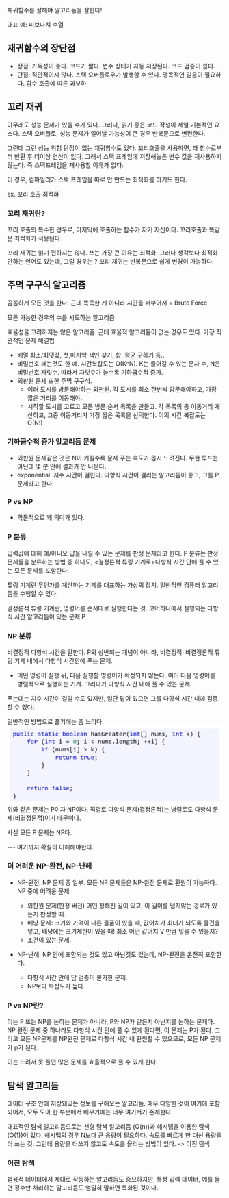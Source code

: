 재귀함수를 잘해야 알고리듬을 잘한다! 

대표 예: 피보나치 수열

## 재귀함수의 장단점
- 장점: 가독성이 좋다. 코드가 짧다. 변수 상태가 자동 저장된다. 코드 검증이 쉽다. 
- 단점: 직관적이지 않다. 스택 오버플로우가 발생할 수 있다. 맹목적인 믿음이 필요하다. 함수 호출에 따른 과부하

## 꼬리 재귀
아무래도 성능 문제가 있을 수가 있다. 
그러나, 읽기 좋은 코드 작성이 제일 기본적인 요소다.
스택 오버플로, 성능 문제가 일어날 가능성이 큰 경우 반복문으로 변환한다. 

그런데 그런 성능 위험 단점이 없는 재귀함수도 있다. 
꼬리호출을 사용하면, 타 함수로부터 반환 후 더이상 연산이 없다. 그래서 스택 프레임에 저장해놓은 변수 값을 재사용하지 않는다. 즉 스택프레임을 재사용할 이유가 없다. 

이 경우, 컴파일러가 스택 프레임을 따로 안 만드는 최적화를 하기도 한다. 

ex. 꼬리 호출 최적화

### 꼬리 재귀란? 
꼬리 호출의 특수한 경우로, 마지막에 호출하는 함수가 자기 자신이다. 꼬리호출과 똑같은 최적화가 적용된다.

꼬리 재귀는 읽기 편하지는 않다. 쓰는 가장 큰 이유는 최적화. 그러나 생각보다 최적화 안하는 언어도 있는데, 그럴 경우는 ? 
꼬리 재귀는 반복문으로 쉽게 변경이 가능하다. 


## 주먹 구구식 알고리즘
꼼꼼하게 모든 것을 한다. 근데 똑똑한 게 아니라 시간을 퍼부어서 = Brute Force

모든 가능한 경우의 수를 시도하는 알고리즘

효율성을 고려하지는 않은 알고리즘. 근데 효율적 알고리듬이 없는 경우도 있다.
가장 직관적인 문제 해결법

- 배열 최소/최댓값, 첫,마지막 색인 찾기, 합, 평균 구하기 등..
- 비밀번호 깨는것도 한 예. 시간복잡도는 O(K^N). K는 들어갈 수 있는 문자 수, N은 비밀번호 자릿수. 따라서 자릿수가 늘수록 기하급수적 증가. 
- 외판원 문제 또한 주먹 구구식. 
    - 여러 도시를 방문해야하는 외판원. 각 도시를 최소 한번씩 망문해야하고, 가장 짧은 거리를 이동해야. 
    - 시작할 도시를 고르고 모든 방문 순서 목록을 만들고. 각 목록의 총 이동거리 계산하고, 그중 이동거리가 가장 짧은 목록을 선택한다. 이의 시간 복잡도는 O(N!)

### 기하급수적 증가 알고리듬 문제
- 외판원 문제같은 것은 N이 커질수록 문제 푸는 속도가 몹시 느려진다. 무한 루프는 아닌데 몇 분 안에 결과가 안 나온다. 
- exponential. 지수 시간이 걸린다. 다항식 시간이 걸리는 알고리듬이 좋고, 그를 P문제라고 한다. 

### P vs NP
- 학문적으로 꽤 의미가 있다. 

### P 분류
입력값에 대해 예/아니오 답을 내릴 수 있는 문제를 판정 문제라고 한다. 
P 분류는 판정 문제들을 분류하는 방법 중 하나도, <결정론적 튜링 기계로>다항식 시간 안에 풀 수 있는 모든 문제를 포함한다. 

튜링 기계란 무언가를 계산하는 기계를 대표하는 가상의 장치. 일반적인 컴퓨터 알고리듬을 수행할 수 있다. 

결정론적 튜링 기계란, 명령어를 순서대로 실행한다는 것. 코어하나에서 실행되는 다항식 시간 알고리듬이 있는 문제 P

### NP 분류
비결정적 다항식 시간을 말한다. P와 상반되는 개념이 아니라, 비결정적! 
비결정론적 튜링 기계 내에서 다항식 시간안에 푸는 문제. 
- 어떤 명령어 실행 뒤, 다음 실행할 명령어가 확정되지 않는다. 여러 다음 명령어를 병렬적으로 실행하는 기계. 그러다가 다항식 시간 내에 풀 수 있는 문제.

푸는데는 지수 시간이 걸릴 수도 있지만, 일단 답이 있으면 그를 다항식 시간 내에 검증할 수 있다.

일반적인 방법으로 풀기에는 좀 느리다. 
![img.png](img.png)
위와 같은 문제는 P이자 NP이다. 직렬로 다항식 문제(결정론적)는 병렬로도 다항식 문제(비결정론적)이기 때문이다.

사실 모든 P 문제는 NP다.

--- 여기까지 확실히 이해해야한다.

### 더 어려운 NP-완전, NP-난해
- NP-완전: NP 문제 중 일부. 모든 NP 문제들은 NP-완전 문제로 환원이 가능하다. NP 중에 어려운 문제.
    - 외판원 문제(판정 버전) 어떤 정해진 길이 있고, 이 길이를 넘지않는 경로가 있는지 판정할 때.
    - 배낭 문제: 크기와 가격이 다른 물품이 있을 때, 값어치가 최대가 되도록 물건을 넣고, 배낭에는 크기제한이 있을 때! 최소 어떤 값어치 V 만큼 넣을 수 있을지? 
    - 조건이 있는 문제.

- NP-난해: NP 안에 포함되는 것도 있고 아닌것도 있는데, NP-완전을 온전히 포함한다. 
    - 다항식 시간 안에 답 검증이 불가한 문제. 
    - NP보다 복잡도가 높다.

### P vs NP란?
이는 P 또는 NP를 논하는 문제가 아니라, P와 NP가 같은지 아닌지를 논하는 문제다. 
NP 완전 문제 중 하나라도 다항식 시간 안에 풀 수 있게 된다면, 이 문제는 P가 된다. 그리고 모든 NP문제를 NP완전 문제로 다항식 시간 내 환원할 수 있으므로, 모든 NP 문제가 p가 된다. 

이는 느려서 못 풀던 많은 문제를 효율적으로 풀 수 있게 한다. 

## 탐색 알고리듬
데이터 구조 안에 저장돼있는 정보를 구해오는 알고리듬. 매우 다양한 것이 여기에 포함되어서, 모두 모아 한 부분에서 배우기에는 너무 여기저기 존재한다.

대표적인 탐색 알고리듬으로는 선형 탐색 알고리듬 (O(n))과 해시맵을 이용한 탐색 (O(1))이 있다. 해시맵의 경우 N보다 큰 용량이 필요하다. 속도를 빠르게 한 대신 용량을 더 쓰는 것. 
그런데 용량을 더쓰지 않고도 속도를 올리는 방법이 있다. -> 이진 탐색

### 이진 탐색
범용적 데이터에서 제대로 작동하는 알고리듬도 중요하지만, 특정 입력 데이터, 예를 들면 정수만 처리하는 알고리듬도 엄밀히 말하면 특화된 것이다. 

